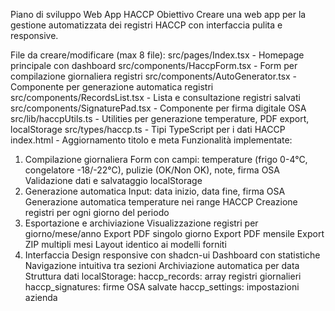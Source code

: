 Piano di sviluppo Web App HACCP
Obiettivo
Creare una web app per la gestione automatizzata dei registri HACCP con interfaccia pulita e responsive.

File da creare/modificare (max 8 file):
src/pages/Index.tsx - Homepage principale con dashboard
src/components/HaccpForm.tsx - Form per compilazione giornaliera registri
src/components/AutoGenerator.tsx - Componente per generazione automatica registri
src/components/RecordsList.tsx - Lista e consultazione registri salvati
src/components/SignaturePad.tsx - Componente per firma digitale OSA
src/lib/haccpUtils.ts - Utilities per generazione temperature, PDF export, localStorage
src/types/haccp.ts - Tipi TypeScript per i dati HACCP
index.html - Aggiornamento titolo e meta
Funzionalità implementate:
1. Compilazione giornaliera
Form con campi: temperature (frigo 0-4°C, congelatore -18/-22°C), pulizie (OK/Non OK), note, firma OSA
Validazione dati e salvataggio localStorage
2. Generazione automatica
Input: data inizio, data fine, firma OSA
Generazione automatica temperature nei range HACCP
Creazione registri per ogni giorno del periodo
3. Esportazione e archiviazione
Visualizzazione registri per giorno/mese/anno
Export PDF singolo giorno
Export PDF mensile
Export ZIP multipli mesi
Layout identico ai modelli forniti
4. Interfaccia
Design responsive con shadcn-ui
Dashboard con statistiche
Navigazione intuitiva tra sezioni
Archiviazione automatica per data
Struttura dati localStorage:
haccp_records: array registri giornalieri
haccp_signatures: firme OSA salvate
haccp_settings: impostazioni azienda